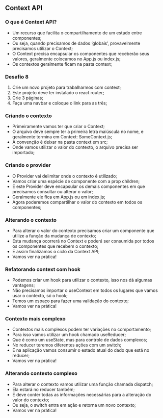 ## Context API
  
### O que é Context API?
- Um recurso que facilita o compartilhamento de um estado entre componentes;
- Ou seja, quando precisamos de dados ‘globais’, provavelmente precisamos utilizar o Context;
- O Context precisa encapsular os componentes que receberão seus valores, geralmente colocamos no App.js ou index.js;
- Os contextos geralmente ficam na pasta context;

### Desafio 8
1. Crie um novo projeto para trabalharmos com context;
2. Este projeto deve ter instalado o react router;
3. Crie 3 páginas;
4. Faça uma navbar e coloque o link para as três;

### Criando o contexto
- Primeiramente vamos ter que criar o Context;
- O arquivo deve sempre ter a primeira letra maiúscula no nome, e
geralmente termina em Context: SomeContext.js;
- A convenção é deixar na pasta context em src;
- Onde vamos utilizar o valor do contexto, o arquivo precisa ser
importado;

### Criando o provider
- O Provider vai delimitar onde o contexto é utilizado;
- Vamos criar uma espécie de componente com a prop children;
- E este Provider deve encapsular os demais componentes em que
precisamos consultar ou alterar o valor;
- Geralmente ele fica em App.js ou em index.js;
- Agora poderemos compartilhar o valor do contexto em todos os
componentes;

### Alterando o contexto
- Para alterar o valor do contexto precisamos criar um componente que utilize a função da mudança de contexto;
- Esta mudança ocorrerá no Context e poderá ser consumida por todos os componentes que recebem o contexto;
- E assim finalizamos o ciclo da Context API;
- Vamos ver na prática!

### Refatorando context com hook
- Podemos criar um hook para utilizar o contexto, isso nos dá algumas vantagens;
- Não precisamos importar o useContext em todos os lugares que vamos usar o contexto, só o hook;
- Temos um espaço para fazer uma validação do contexto;
- Vamos ver na prática!

### Contexto mais complexo
- Contextos mais complexos podem ter variações no comportamento;
- Para isso vamos utilizar um hook chamado useReducer;
- Que é como um useState, mas para controle de dados complexos;
- No reducer teremos diferentes ações com um switch;
- E na aplicação vamos consumir o estado atual do dado que está no reducer;
- Vamos ver na prática!

### Alterando contexto complexo
- Para alterar o contexto vamos utilizar uma função chamada dispatch;
- Ela estará no reducer também;
- E deve conter todas as informações necessárias para a alteração do valor
do contexto;
- Ou seja, o switch entra em ação e retorna um novo contexto;
- Vamos ver na prática!